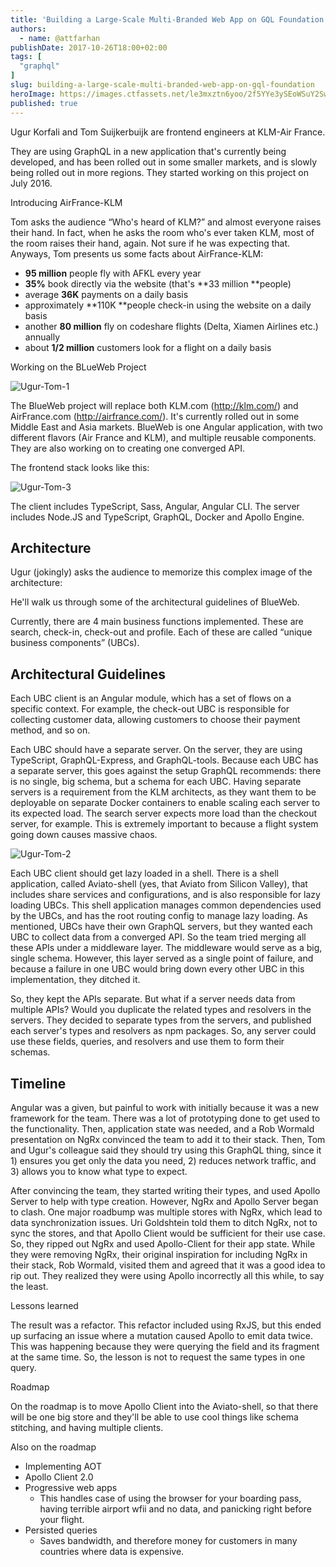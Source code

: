 ```yaml
---
title: 'Building a Large-Scale Multi-Branded Web App on GQL Foundation'
authors:
  - name: @attfarhan
publishDate: 2017-10-26T18:00+02:00
tags: [
  "graphql"
]
slug: building-a-large-scale-multi-branded-web-app-on-gql-foundation
heroImage: https://images.ctfassets.net/le3mxztn6yoo/2f5YYe3ySEoWSuY2Sws0c/dd9db03df580662234cd0e98c8ff77d9/Ugur-Tom-1.png
published: true
---
```


Ugur Korfali and Tom Suijkerbuijk are frontend engineers at KLM-Air France.

They are using GraphQL in a new application that's currently being developed, and has been rolled out in some smaller markets, and is slowly being rolled out in more regions. They started working on this project on July 2016.

Introducing AirFrance-KLM

Tom asks the audience “Who's heard of KLM?” and almost everyone raises their hand.  In fact, when he asks the room who's ever taken KLM, most of the room raises their hand, again. Not sure if he was expecting that.  Anyways, Tom presents us some facts about AirFrance-KLM:

* **95 million** people fly with AFKL every year
* **35%** book directly via the website (that's **33 million **people)
* average **36K** payments on a daily basis
* approximately **110K **people check-in using the website on a daily basis
* another **80 million** fly on codeshare flights (Delta, Xiamen Airlines etc.) annually
* about **1/2 million** customers look for a flight on a daily basis

Working on the BLueWeb Project

![Ugur-Tom-1](//images.contentful.com/le3mxztn6yoo/2f5YYe3ySEoWSuY2Sws0c/dd9db03df580662234cd0e98c8ff77d9/Ugur-Tom-1.png)

The BlueWeb project will replace both KLM.com (http://klm.com/) and AirFrance.com (http://airfrance.com/).  It's currently rolled out in some Middle East and Asia markets.  BlueWeb is one Angular application, with two different flavors (Air France and KLM), and multiple reusable components.  They are also  working on to creating one converged API.

The frontend stack looks like this:

![Ugur-Tom-3](//images.contentful.com/le3mxztn6yoo/mIBeW5vttI8YmMweG0o0m/408ad05668a303c997fb1ce77b8487c1/Ugur-Tom-3.png)

The client includes TypeScript, Sass, Angular, Angular CLI.  The server includes Node.JS and TypeScript, GraphQL, Docker and Apollo Engine.

## Architecture

Ugur (jokingly) asks the audience to memorize this complex image of the architecture:


He'll walk us through some of the architectural guidelines of BlueWeb.

Currently, there are 4 main business functions implemented.  These are search, check-in, check-out and profile.  Each of these are called “unique business components” (UBCs).

##  Architectural Guidelines

Each UBC client is an Angular module, which has a set of flows on a specific context.  For example, the check-out UBC is responsible for collecting customer data, allowing customers to choose their payment method, and so on.

Each UBC should have a separate server.  On the server, they are using TypeScript, GraphQL-Express, and GraphQL-tools.  Because each UBC has a separate server, this goes against the setup GraphQL recommends: there is no single, big schema, but a schema for each UBC.  Having separate servers is a requirement from the KLM architects, as they want them to be deployable on separate Docker containers to enable scaling each server to its expected load.  The search server expects more load than the checkout server, for example.  This is extremely important to because a flight system going down causes massive chaos.

![Ugur-Tom-2](//images.contentful.com/le3mxztn6yoo/4WDnxbMe1qYY0Y0M8YwOQA/b3bad446ee97ec55bce22818bba2145f/Ugur-Tom-2.png)

Each UBC client should get lazy loaded in a shell. There is a shell application, called Aviato-shell (yes, that Aviato from Silicon Valley), that includes share services and configurations, and is also responsible for lazy loading UBCs.  This shell application manages common dependencies used by the UBCs, and has the root routing config to manage lazy loading.  As mentioned, UBCs have their own GraphQL servers, but they wanted each UBC to  collect data from a converged API.  So the team tried merging all these APIs under a middleware layer.  The middleware would serve as a big, single schema.  However, this layer served as a single point of failure, and because a failure in one UBC would bring down every other UBC in this implementation, they ditched it.

So, they kept the APIs separate.  But what if a server needs  data from multiple APIs? Would you duplicate the related types and resolvers in the servers. They decided to separate types from the servers, and published each server's types and resolvers as npm packages. So, any server could use these fields, queries, and resolvers and use them to form their schemas.

## Timeline

Angular was a given, but painful to work with initially because it was a new framework for the team. There was a lot of prototyping done to get used to the functionality. Then, application state was needed, and a Rob Wormald presentation on NgRx convinced the team to add it to their stack.  Then, Tom and Ugur's colleague said they should try using this GraphQL thing, since it 1) ensures you get only the data you need, 2) reduces network traffic, and 3) allows you to know what type to expect.

After convincing the team, they started writing their types, and used Apollo Server to help with type creation.  However, NgRx and Apollo Server began to clash.  One major roadbump was multiple stores with NgRx, which lead to data synchronization issues. Uri Goldshtein told them to ditch NgRx, not to sync the stores, and that Apollo Client would be sufficient for their use case. So, they ripped out NgRx and used Apollo-Client for their app state.  While they were removing NgRx, their original inspiration for including NgRx in their stack, Rob Wormald, visited them and agreed that it was a good idea to rip out.  They realized they were using Apollo incorrectly all this while, to say the least.


Lessons learned

The result was a refactor.  This refactor included using RxJS, but this ended up surfacing an issue where a mutation caused Apollo to emit data twice.  This was happening because they were querying the field and its fragment at the same time. So, the lesson is not to request the same types in one query.

Roadmap

On the roadmap is to move Apollo Client into the Aviato-shell, so that there will be one big store and they'll be able to use cool things like schema stitching, and having multiple clients.

Also on the roadmap

* Implementing AOT
* Apollo Client 2.0
* Progressive web apps
    * This handles case of using the browser for your boarding pass, having terrible airport wfii and no data, and panicking right before your flight.
* Persisted queries
    * Saves bandwidth, and therefore money for customers in many countries where data is expensive.
